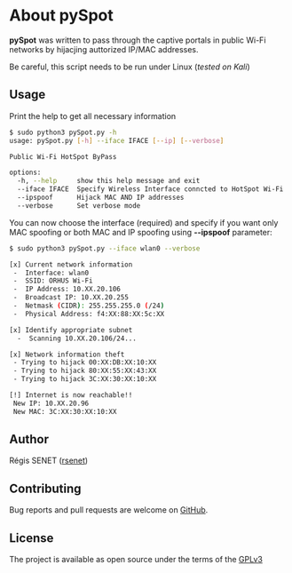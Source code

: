 # About pySpot

**pySpot** was written to pass through the captive portals in public Wi-Fi networks by hijacjing auttorized IP/MAC addresses.

Be careful, this script needs to be run under Linux (*tested on Kali*)

## Usage

Print the help to get all necessary information

```bash
$ sudo python3 pySpot.py -h
usage: pySpot.py [-h] --iface IFACE [--ip] [--verbose]

Public Wi-Fi HotSpot ByPass

options:
  -h, --help     show this help message and exit
  --iface IFACE  Specify Wireless Interface conncted to HotSpot Wi-Fi
  --ipspoof      Hijack MAC AND IP addresses
  --verbose      Set verbose mode
```

You can now choose the interface (required) and specify if you want only MAC spoofing or both MAC and IP spoofing using **--ipspoof** parameter:

```bash
$ sudo python3 pySpot.py --iface wlan0 --verbose

[x] Current network information
 -  Interface: wlan0
 -  SSID: ORHUS Wi-Fi
 -  IP Address: 10.XX.20.106
 -  Broadcast IP: 10.XX.20.255
 -  Netmask (CIDR): 255.255.255.0 (/24)
 -  Physical Address: f4:XX:88:XX:5c:XX

[x] Identify appropriate subnet
  -  Scanning 10.XX.20.106/24...

[x] Network information theft
 - Trying to hijack 00:XX:DB:XX:10:XX
 - Trying to hijack 80:XX:55:XX:43:XX
 - Trying to hijack 3C:XX:30:XX:10:XX

[!] Internet is now reachable!!
 New IP: 10.XX.20.96
 New MAC: 3C:XX:30:XX:10:XX
```


## Author

Régis SENET ([rsenet](https://github.com/rsenet))


## Contributing

Bug reports and pull requests are welcome on [GitHub](https://github.com/rsenet/pySpot).

## License

The project is available as open source under the terms of the [GPLv3](https://www.gnu.org/licenses/quick-guide-gplv3.en.html)

